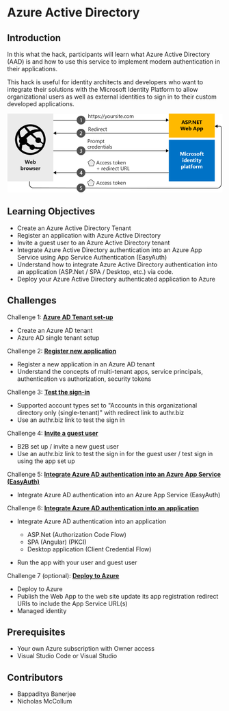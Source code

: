 # Azure Active Directory

## Introduction

In this what the hack, participants will learn what Azure Active Directory (AAD) is and how to use this service to implement modern authentication in their applications.

This hack is useful for identity architects and developers who want to integrate their solutions with the Microsoft Identity Platform to allow organizational users as well as external identities to sign in to their custom developed applications.

![Azure AD Overview](./Images/aspnetwebapp-intro.svg)
## Learning Objectives

- Create an Azure Active Directory Tenant
- Register an application with Azure Active Directory
- Invite a guest user to an Azure Active Directory tenant
- Integrate Azure Active Directory authentication into an Azure App Service using App Service Authentication (EasyAuth)
- Understand how to integrate Azure Active Directory authentication into an application (ASP.Net / SPA / Desktop, etc.) via code.
- Deploy your Azure Active Directory authenticated application to Azure


## Challenges


Challenge 1: **[Azure AD Tenant set-up](Student/00-tenant-setup.md)**

- Create an Azure AD tenant
- Azure AD single tenant setup

Challenge 2: **[Register new application](Student/01-register-app.md)**

- Register a new application in an Azure AD tenant
- Understand the concepts of multi-tenant apps, service principals, authentication vs authorization, security tokens

Challenge 3: **[Test the sign-in](Student/02-test-sign-in.md)**

- Supported account types set to "Accounts in this organizational directory only (single-tenant)" with redirect link to authr.biz
- Use an authr.biz link to test the sign in

Challenge 4: **[Invite a guest user](Student/03-invite-guest.md)**

- B2B set up / invite a new guest user
- Use an authr.biz link to test the sign in for the guest user / test sign in using the app set up

Challenge 5: **[Integrate Azure AD authentication into an Azure App Service (EasyAuth)](Student/04-integrate-app-service.md)**

- Integrate Azure AD authentication into an Azure App Service (EasyAuth)

Challenge 6: **[Integrate Azure AD authentication into an application](Student/05-integrate-app.md)**

- Integrate Azure AD authentication into an application
    - ASP.Net (Authorization Code Flow)
    - SPA (Angular) (PKCI)  
    - Desktop application (Client Credential Flow)

- Run the app with your user and guest user 

Challenge 7 (optional): **[Deploy to Azure](Student/06-deploy-to-azure.md)**

- Deploy to Azure
- Publish the Web App to the web site update its app registration redirect URIs to include the App Service URL(s)
- Managed identity


## Prerequisites

- Your own Azure subscription with Owner access
- Visual Studio Code or Visual Studio


## Contributors

- Bappaditya Banerjee
- Nicholas McCollum 
